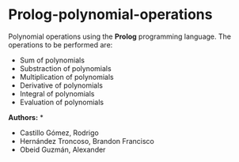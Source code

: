 # Prolog-polynomial-operations
Polynomial operations using the **Prolog** programming language.
The operations to be performed are: 
* Sum of polynomials
* Substraction of polynomials
* Multiplication of polynomials
* Derivative of polynomials
* Integral of polynomials
* Evaluation of polynomials

**Authors:**
*
  * Castillo Gómez, Rodrigo
  * Hernández Troncoso, Brandon Francisco
  * Obeid Guzmán, Alexander
